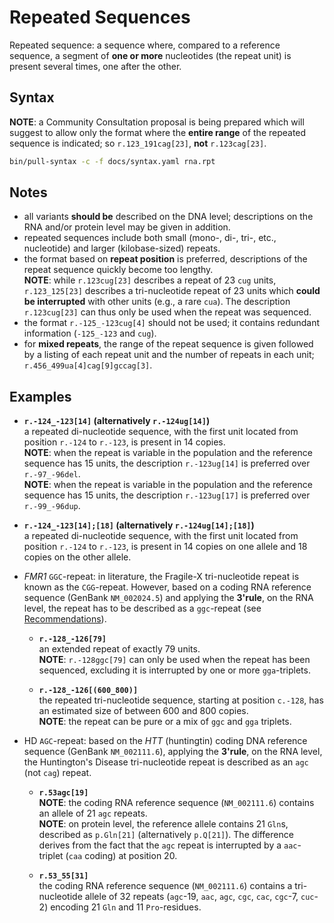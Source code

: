 # Repeated Sequences

<!-- ## Definition -->

Repeated sequence: a sequence where, compared to a reference sequence, a segment of **one or more** nucleotides (the repeat unit) is present several times, one after the other.

## Syntax

**NOTE**: a Community Consultation proposal is being prepared which will suggest to allow only the format where the **entire range** of the repeated sequence is indicated; so `r.123_191cag[23]`, **not** `r.123cag[23]`.

```sh exec="true"
bin/pull-syntax -c -f docs/syntax.yaml rna.rpt
```

## Notes

- all variants **should be** described on the DNA level; descriptions on the RNA and/or protein level may be given in addition.
- repeated sequences include both small (mono-, di-, tri-, etc., nucleotide) and larger (kilobase-sized) repeats.
- the format based on **repeat position** is preferred, descriptions of the repeat sequence quickly become too lengthy.<br>
  **NOTE**: while `r.123cug[23]` describes a repeat of 23 `cug` units, `r.123_125[23]` describes a tri-nucleotide repeat of 23 units which **could be interrupted** with other units (e.g., a rare `cua`).
  The description `r.123cug[23]` can thus only be used when the repeat was sequenced.
- the format <code class="invalid">r.-125_-123cug[4]</code> should not be used; it contains redundant information (`-125_-123` and `cug`).
- for **mixed repeats**, the range of the repeat sequence is given followed by a listing of each repeat unit and the number of repeats in each unit; `r.456_499ua[4]cag[9]gccag[3]`.

## Examples

- **`r.-124_-123[14]` (alternatively `r.-124ug[14]`)**<br>
  a repeated di-nucleotide sequence, with the first unit located from position `r.-124` to `r.-123`, is present in 14 copies.<br>
  **NOTE**: when the repeat is variable in the population and the reference sequence has 15 units, the description `r.-123ug[14]` is preferred over `r.-97_-96del`.<br>
  **NOTE**: when the repeat is variable in the population and the reference sequence has 15 units, the description `r.-123ug[17]` is preferred over `r.-99_-96dup`.

- **`r.-124_-123[14];[18]` (alternatively `r.-124ug[14];[18]`)**<br>
  a repeated di-nucleotide sequence, with the first unit located from position `r.-124` to `r.-123`, is present in 14 copies on one allele and 18 copies on the other allele.

- _FMR1_ `GGC`-repeat: in literature, the Fragile-X tri-nucleotide repeat is known as the `CGG`-repeat.
  However, based on a coding RNA reference sequence (GenBank `NM_002024.5`) and applying the **3'rule**, on the RNA level, the repeat has to be described as a `ggc`-repeat (see [Recommendations](../general.md)).
    - **`r.-128_-126[79]`**<br>
      an extended repeat of exactly 79 units.<br>
      **NOTE**: `r.-128ggc[79]` can only be used when the repeat has been sequenced, excluding it is interrupted by one or more `gga`-triplets.

    - **`r.-128_-126[(600_800)]`**<br>
      the repeated tri-nucleotide sequence, starting at position `c.-128`, has an estimated size of between 600 and 800 copies.<br>
      **NOTE**: the repeat can be pure or a mix of `ggc` and `gga` triplets.

- HD `AGC`-repeat: based on the _HTT_ (huntingtin) coding DNA reference sequence (GenBank `NM_002111.6`), applying the **3'rule**, on the RNA level, the Huntington's Disease tri-nucleotide repeat is described as an `agc` (not `cag`) repeat.
    - **`r.53agc[19]`**<br>
      **NOTE**: the coding RNA reference sequence (`NM_002111.6`) contains an allele of 21 `agc` repeats.<br>
      **NOTE**: on protein level, the reference allele contains 21 `Gln`s, described as `p.Gln[21]` (alternatively `p.Q[21]`).
      The difference derives from the fact that the `agc` repeat is interrupted by a `aac`-triplet (`caa` coding) at position 20.

    - **`r.53_55[31]`**<br>
      the coding RNA reference sequence (`NM_002111.6`) contains a tri-nucleotide allele of 32 repeats (`agc`-19, `aac`, `agc`, `cgc`, `cac`, `cgc`-7, `cuc`-2) encoding 21 `Gln` and 11 `Pro`-residues.
